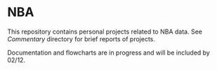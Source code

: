 # NBA

This repository contains personal projects related to NBA data. See *Commentary* directory for brief reports of projects.

Documentation and flowcharts are in progress and will be included by 02/12. 
